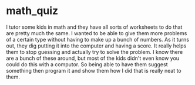 math_quiz
=========

I tutor some kids in math and they have all sorts of worksheets to do that are pretty much the same. I wanted to be able to give them more problems of a certain type without having to make up a bunch of numbers. As it turns out, they dig putting it into the computer and having a score. It really helps them to stop guessing and actually try to solve the problem. I know there are a bunch of these around, but most of the kids didn't even know you could do this with a computor. So being able to have them suggest something then program it and show them how I did that is really neat to them.
